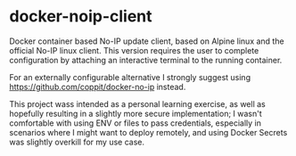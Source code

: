 # docker-noip-client

Docker container based No-IP update client, based on Alpine linux and the official No-IP linux client.
This version requires the user to complete configuration by attaching an interactive terminal to the running container.

For an externally configurable alternative I strongly suggest using 
https://github.com/coppit/docker-no-ip instead.

This project wass intended as a personal learning exercise, as well as hopefully resulting in a slightly more secure implementation; 
I wasn't comfortable with using ENV or files to pass credentials, especially in scenarios where I might want to deploy remotely, and using Docker Secrets was slightly overkill for my use case.
